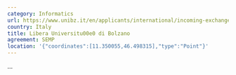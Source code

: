 ```yaml
---
category: Informatics
url: https://www.unibz.it/en/applicants/international/incoming-exchange-students/
country: Italy
title: Libera Universitu00e0 di Bolzano
agreement: SEMP
location: '{"coordinates":[11.350055,46.498315],"type":"Point"}'
---
```

...